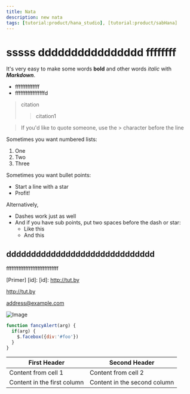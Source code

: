 ```yaml
---
title: Nata
description: new nata
tags: [tutorial:product/hana_studio], [tutorial:product/sabHana]
---
```

# sssss dddddddddddddddd ffffffff
It's very easy to make some words **bold** and other words *italic* with ***Markdown***.

* ffffffffffffff
* fffffffffffffffffd

> citation
>> citation1

> If you'd like to quote someone, use the > character before the line

Sometimes you want numbered lists:

1. One
2. Two
3. Three

Sometimes you want bullet points:

* Start a line with a star
* Profit!

Alternatively,

- Dashes work just as well
- And if you have sub points, put two spaces before the dash or star:
  - Like this
  - And this

dddddddddddddddddddddddddddddd
---
ffffffffffffffffffffffffffffff

[Primer] [id]:
[id]: http://tut.by

<http://tut.by>

<address@example.com>

![Image](https://octodex.github.com/images/yaktocat.png)

```javascript
function fancyAlert(arg) {
  if(arg) {
    $.facebox({div:'#foo'})
  }
}
```

First Header | Second Header
------------ | -------------
Content from cell 1 | Content from cell 2
Content in the first column | Content in the second column
